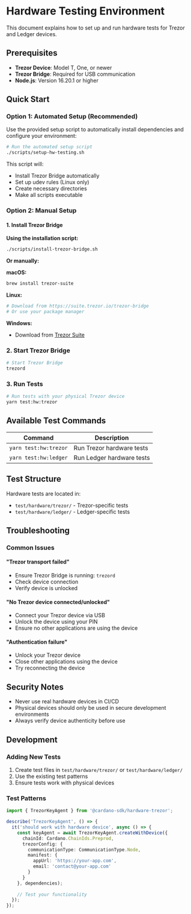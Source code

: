 # Hardware Testing Environment

This document explains how to set up and run hardware tests for Trezor and Ledger devices.

## Prerequisites

- **Trezor Device**: Model T, One, or newer
- **Trezor Bridge**: Required for USB communication
- **Node.js**: Version 16.20.1 or higher

## Quick Start

### Option 1: Automated Setup (Recommended)

Use the provided setup script to automatically install dependencies and configure your environment:

```bash
# Run the automated setup script
./scripts/setup-hw-testing.sh
```

This script will:
- Install Trezor Bridge automatically
- Set up udev rules (Linux only)
- Create necessary directories
- Make all scripts executable

### Option 2: Manual Setup

#### 1. Install Trezor Bridge

**Using the installation script:**
```bash
./scripts/install-trezor-bridge.sh
```

**Or manually:**

**macOS:**
```bash
brew install trezor-suite
```

**Linux:**
```bash
# Download from https://suite.trezor.io/trezor-bridge
# Or use your package manager
```

**Windows:**
- Download from [Trezor Suite](https://suite.trezor.io/trezor-bridge)

### 2. Start Trezor Bridge

```bash
# Start Trezor Bridge
trezord
```

### 3. Run Tests

```bash
# Run tests with your physical Trezor device
yarn test:hw:trezor
```

## Available Test Commands

| Command | Description |
|---------|-------------|
| `yarn test:hw:trezor` | Run Trezor hardware tests |
| `yarn test:hw:ledger` | Run Ledger hardware tests |

## Test Structure

Hardware tests are located in:
- `test/hardware/trezor/` - Trezor-specific tests
- `test/hardware/ledger/` - Ledger-specific tests

## Troubleshooting

### Common Issues

#### "Trezor transport failed"
- Ensure Trezor Bridge is running: `trezord`
- Check device connection
- Verify device is unlocked

#### "No Trezor device connected/unlocked"
- Connect your Trezor device via USB
- Unlock the device using your PIN
- Ensure no other applications are using the device

#### "Authentication failure"
- Unlock your Trezor device
- Close other applications using the device
- Try reconnecting the device

## Security Notes

- Never use real hardware devices in CI/CD
- Physical devices should only be used in secure development environments
- Always verify device authenticity before use

## Development

### Adding New Tests

1. Create test files in `test/hardware/trezor/` or `test/hardware/ledger/`
2. Use the existing test patterns
3. Ensure tests work with physical devices

### Test Patterns

```typescript
import { TrezorKeyAgent } from '@cardano-sdk/hardware-trezor';

describe('TrezorKeyAgent', () => {
  it('should work with hardware device', async () => {
    const keyAgent = await TrezorKeyAgent.createWithDevice({
      chainId: Cardano.ChainIds.Preprod,
      trezorConfig: {
        communicationType: CommunicationType.Node,
        manifest: {
          appUrl: 'https://your-app.com',
          email: 'contact@your-app.com'
        }
      }
    }, dependencies);
    
    // Test your functionality
  });
});
```
